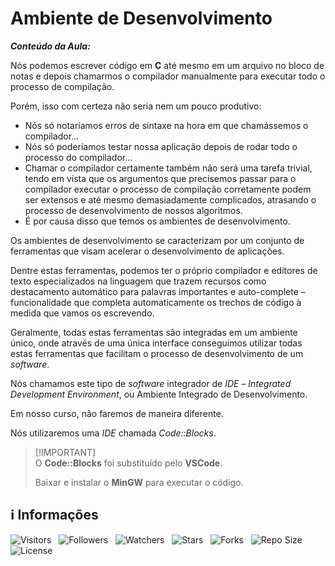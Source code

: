 <!-- Título -->
# Ambiente de Desenvolvimento

***Conteúdo da Aula:***

Nós podemos escrever código em **C** até mesmo em um arquivo no bloco de notas e depois chamarmos o compilador manualmente para executar todo o processo de compilação.

Porém, isso com certeza não seria nem um pouco produtivo:

* Nós só notaríamos erros de sintaxe na hora em que chamássemos o compilador...
* Nós só poderíamos testar nossa aplicação depois de rodar todo o processo do compilador...
* Chamar o compilador certamente também não será uma tarefa trivial, tendo em vista que os argumentos que precisemos passar para o compilador executar o processo de compilação corretamente podem ser extensos e até mesmo demasiadamente complicados, atrasando o processo de desenvolvimento de nossos algoritmos.
* É por causa disso que temos os ambientes de desenvolvimento.

Os ambientes de desenvolvimento se caracterizam por um conjunto de ferramentas que visam acelerar o desenvolvimento de aplicações.

Dentre estas ferramentas, podemos ter o próprio compilador e editores de texto especializados na linguagem que trazem recursos como destacamento automático para palavras importantes e auto-complete – funcionalidade que completa automaticamente os trechos de código à medida que vamos os escrevendo.

Geralmente, todas estas ferramentas são integradas em um ambiente único, onde através de uma única interface conseguimos utilizar todas estas ferramentas que facilitam o processo de desenvolvimento de um *software*.

Nós chamamos este tipo de *software* integrador de *IDE* – *Integrated Development Environment*, ou Ambiente Integrado de Desenvolvimento.

Em nosso curso, não faremos de maneira diferente.

Nós utilizaremos uma *IDE* chamada *Code::Blocks*.

> [!IMPORTANT]\
> O **Code::Blocks** foi substituído pelo **VSCode**.
>
> Baixar e instalar o **MinGW** para executar o código.

<!-- Informações -->
## &#8505; Informações

![Visitors](https://api.visitorbadge.io/api/visitors?path=Devsgeeknerd%2Fcla-amb-des-lin-c-log-par-pro-com-bas&label=Visitantes&labelColor=%23700070&labelStyle=none&countColor=%23000fff&style=plastic&color=%23ffffff "Total de Visitantes")
&nbsp;
![Followers](https://img.shields.io/github/followers/Devsgeeknerd?style=p&label=Seguidores&labelColor=800080&color=000fff "Total de Seguidores")
&nbsp;
![Watchers](https://img.shields.io/github/watchers/Devsgeeknerd/cla-amb-des-lin-c-log-par-pro-com-bas?style=p&label=Observadores&labelColor=800080&color=000fff "Total de Observadores")
&nbsp;
![Stars](https://img.shields.io/github/stars/Devsgeeknerd/cla-amb-des-lin-c-log-par-pro-com-bas?style=p&label=Estrelas&labelColor=800080&color=000fff "Total de Estrelas")
&nbsp;
![Forks](https://img.shields.io/github/forks/Devsgeeknerd/cla-amb-des-lin-c-log-par-pro-com-bas?style=p&label=Bifurcações&labelColor=800080&color=000fff "Total de Bifurcações")
&nbsp;
![Repo Size](https://img.shields.io/github/repo-size/Devsgeeknerd/cla-amb-des-lin-c-log-par-pro-com-bas?style=p&label=Tamanho&labelColor=800080&color=000fff "Tamanho do Repositório")
&nbsp;
![License](https://img.shields.io/github/license/Devsgeeknerd/cla-amb-des-lin-c-log-par-pro-com-bas?style=p&label=Licença&labelColor=800080&color=000fff "Licença do Repositório")
